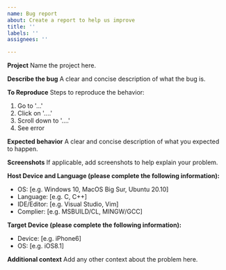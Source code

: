 ```yaml
---
name: Bug report
about: Create a report to help us improve
title: ''
labels: ''
assignees: ''

---
```


**Project**
Name the project here.

**Describe the bug**
A clear and concise description of what the bug is.

**To Reproduce**
Steps to reproduce the behavior:
1. Go to '...'
2. Click on '....'
3. Scroll down to '....'
4. See error

**Expected behavior**
A clear and concise description of what you expected to happen.

**Screenshots**
If applicable, add screenshots to help explain your problem.

**Host Device and Language (please complete the following information):**
 - OS: [e.g. Windows 10, MacOS Big Sur, Ubuntu 20.10]
 - Language: [e.g. C, C++]
 - IDE/Editor: [e.g. Visual Studio, Vim]
 - Complier: [e.g. MSBUILD/CL, MINGW/GCC]

**Target Device (please complete the following information):**
 - Device: [e.g. iPhone6]
 - OS: [e.g. iOS8.1]
 
**Additional context**
Add any other context about the problem here.
